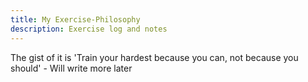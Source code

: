```yaml
---
title: My Exercise-Philosophy
description: Exercise log and notes
---
```


The gist of it is 'Train your hardest because you can, not because you should' - Will write more later
